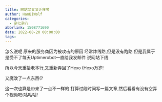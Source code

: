 ```yaml
---
title: 网站又又又迁移啦
author: HanBiWolf
categories:
  - 杂七杂八
abbrlink: 1508771690
date: 2022-08-20 00:00:00
tags:
---
```

怎么说呢
原来的服务商因为被攻击的原因
经常炸线路,但是没有跑路
但是我属于是受不了每天Uptimerobot一直给我发邮件
说网站下线

所以今天重拾老本行,又重新弄回了Hexo
(Hexo万岁!

又魔改了一点东西(?

这一次也算是带来了一点不一样的
打算过段时间写一篇文章,然后看看有没有空弄个视频吧(咕咕咕!